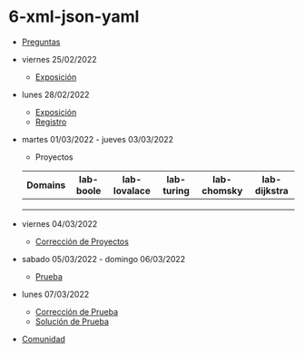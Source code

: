 # 6-xml-json-yaml

- [Preguntas](https://escuela.it/master-programacion-diseno-software)
- viernes 25/02/2022
  - [Exposición](https://escuela.it/master-programacion-diseno-software)
- lunes 28/02/2022
  - [Exposición](https://escuela.it/master-programacion-diseno-software)
  - [Registro](https://forms.gle/r5LaoFghY4TDzXGTA)
- martes 01/03/2022 - jueves 03/03/2022
  - Proyectos
  
  |Domains|lab-boole|lab-lovalace|lab-turing|lab-chomsky|lab-dijkstra|
  |-------|---------|------------|----------|-----------|--------------|
  |       |         |            |          |           |              |
  |       |         |            |          |           |              |
  |       |         |            |          |           |              |
- viernes 04/03/2022
  - [Corrección de Proyectos](https://escuela.it/master-programacion-diseno-software)
- sabado 05/03/2022 - domingo 06/03/2022
  - [Prueba](https://forms.gle/76tZeQxYmmcTNF5v7)
- lunes 07/03/2022
  - [Corrección de Prueba](https://escuela.it/master-programacion-diseno-software)
  - [Solución de Prueba](https://docs.google.com/spreadsheets/d/1BJLRxhEZZJe-FJGWYefsP-A8Lr25RH4wJkgGOS3dHfk/edit?usp=sharing)
- [Comunidad](https://app.slack.com/client/T02S3KYD464/C02TCPHJUTU)






